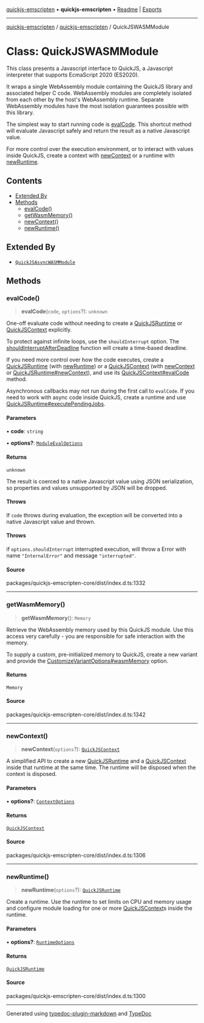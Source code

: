 [quickjs-emscripten](../../packages.md) • **quickjs-emscripten** • [Readme](../README.md) \| [Exports](../exports.md)

***

[quickjs-emscripten](../../packages.md) / [quickjs-emscripten](../exports.md) / QuickJSWASMModule

# Class: QuickJSWASMModule

This class presents a Javascript interface to QuickJS, a Javascript interpreter
that supports EcmaScript 2020 (ES2020).

It wraps a single WebAssembly module containing the QuickJS library and
associated helper C code. WebAssembly modules are completely isolated from
each other by the host's WebAssembly runtime. Separate WebAssembly modules
have the most isolation guarantees possible with this library.

The simplest way to start running code is [evalCode](QuickJSWASMModule.md#evalcode). This shortcut
method will evaluate Javascript safely and return the result as a native
Javascript value.

For more control over the execution environment, or to interact with values
inside QuickJS, create a context with [newContext](QuickJSWASMModule.md#newcontext) or a runtime with
[newRuntime](QuickJSWASMModule.md#newruntime).

## Contents

- [Extended By](QuickJSWASMModule.md#extended-by)
- [Methods](QuickJSWASMModule.md#methods)
  - [evalCode()](QuickJSWASMModule.md#evalcode)
  - [getWasmMemory()](QuickJSWASMModule.md#getwasmmemory)
  - [newContext()](QuickJSWASMModule.md#newcontext)
  - [newRuntime()](QuickJSWASMModule.md#newruntime)

## Extended By

- [`QuickJSAsyncWASMModule`](QuickJSAsyncWASMModule.md)

## Methods

### evalCode()

> **evalCode**(`code`, `options`?): `unknown`

One-off evaluate code without needing to create a [QuickJSRuntime](QuickJSRuntime.md) or
[QuickJSContext](QuickJSContext.md) explicitly.

To protect against infinite loops, use the `shouldInterrupt` option. The
[shouldInterruptAfterDeadline](../exports.md#shouldinterruptafterdeadline) function will create a time-based deadline.

If you need more control over how the code executes, create a
[QuickJSRuntime](QuickJSRuntime.md) (with [newRuntime](QuickJSWASMModule.md#newruntime)) or a [QuickJSContext](QuickJSContext.md) (with
[newContext](QuickJSWASMModule.md#newcontext) or [QuickJSRuntime#newContext](QuickJSRuntime.md#newcontext)), and use its
[QuickJSContext#evalCode](QuickJSContext.md#evalcode) method.

Asynchronous callbacks may not run during the first call to `evalCode`. If
you need to work with async code inside QuickJS, create a runtime and use
[QuickJSRuntime#executePendingJobs](QuickJSRuntime.md#executependingjobs).

#### Parameters

• **code**: `string`

• **options?**: [`ModuleEvalOptions`](../interfaces/ModuleEvalOptions.md)

#### Returns

`unknown`

The result is coerced to a native Javascript value using JSON
serialization, so properties and values unsupported by JSON will be dropped.

#### Throws

If `code` throws during evaluation, the exception will be
converted into a native Javascript value and thrown.

#### Throws

if `options.shouldInterrupt` interrupted execution, will throw a Error
with name `"InternalError"` and  message `"interrupted"`.

#### Source

packages/quickjs-emscripten-core/dist/index.d.ts:1332

***

### getWasmMemory()

> **getWasmMemory**(): `Memory`

Retrieve the WebAssembly memory used by this QuickJS module.
Use this access very carefully - you are responsible for safe interaction with the memory.

To supply a custom, pre-initialized memory to QuickJS, create a new variant
and provide the [CustomizeVariantOptions#wasmMemory](../interfaces/CustomizeVariantOptions.md#wasmmemory) option.

#### Returns

`Memory`

#### Source

packages/quickjs-emscripten-core/dist/index.d.ts:1342

***

### newContext()

> **newContext**(`options`?): [`QuickJSContext`](QuickJSContext.md)

A simplified API to create a new [QuickJSRuntime](QuickJSRuntime.md) and a
[QuickJSContext](QuickJSContext.md) inside that runtime at the same time. The runtime will
be disposed when the context is disposed.

#### Parameters

• **options?**: [`ContextOptions`](../interfaces/ContextOptions.md)

#### Returns

[`QuickJSContext`](QuickJSContext.md)

#### Source

packages/quickjs-emscripten-core/dist/index.d.ts:1306

***

### newRuntime()

> **newRuntime**(`options`?): [`QuickJSRuntime`](QuickJSRuntime.md)

Create a runtime.
Use the runtime to set limits on CPU and memory usage and configure module
loading for one or more [QuickJSContext](QuickJSContext.md)s inside the runtime.

#### Parameters

• **options?**: [`RuntimeOptions`](../interfaces/RuntimeOptions.md)

#### Returns

[`QuickJSRuntime`](QuickJSRuntime.md)

#### Source

packages/quickjs-emscripten-core/dist/index.d.ts:1300

***

Generated using [typedoc-plugin-markdown](https://www.npmjs.com/package/typedoc-plugin-markdown) and [TypeDoc](https://typedoc.org/)
